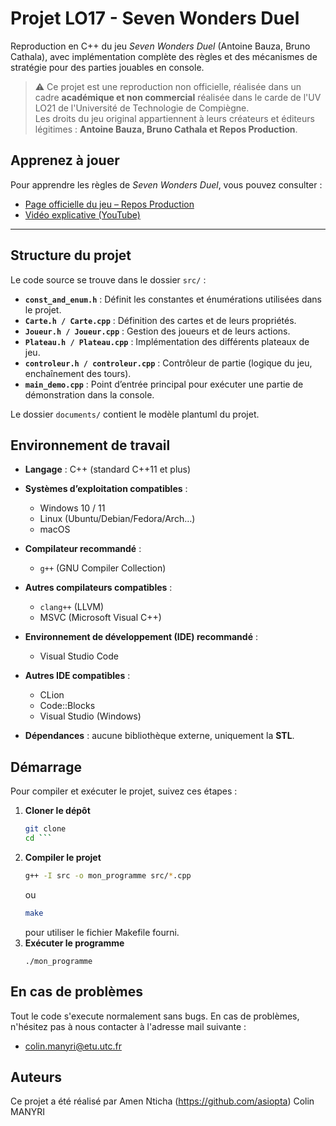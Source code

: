 # Projet LO17 - Seven Wonders Duel

Reproduction en C++ du jeu *Seven Wonders Duel* (Antoine Bauza, Bruno Cathala), avec implémentation complète des règles et des mécanismes de stratégie pour des parties jouables en console.  

> ⚠️ Ce projet est une reproduction non officielle, réalisée dans un cadre **académique et non commercial** réalisée dans le carde de l'UV LO21 de l'Université de Technologie de Compiègne.  
> Les droits du jeu original appartiennent à leurs créateurs et éditeurs légitimes : **Antoine Bauza, Bruno Cathala et Repos Production**.  

## Apprenez à jouer

Pour apprendre les règles de *Seven Wonders Duel*, vous pouvez consulter :  

- [Page officielle du jeu – Repos Production](https://www.rprod.com/fr/games/7-wonders-duel)  
- [Vidéo explicative (YouTube)](https://www.youtube.com/watch?v=VjTToH-E8MQ)

---

## Structure du projet

Le code source se trouve dans le dossier `src/` :  

- **`const_and_enum.h`** : Définit les constantes et énumérations utilisées dans le projet.  
- **`Carte.h / Carte.cpp`** : Définition des cartes et de leurs propriétés.  
- **`Joueur.h / Joueur.cpp`** : Gestion des joueurs et de leurs actions.  
- **`Plateau.h / Plateau.cpp`** : Implémentation des différents plateaux de jeu.  
- **`controleur.h / controleur.cpp`** : Contrôleur de partie (logique du jeu, enchaînement des tours).  
- **`main_demo.cpp`** : Point d’entrée principal pour exécuter une partie de démonstration dans la console. 

Le dossier `documents/` contient le modèle plantuml du projet.



## Environnement de travail

- **Langage** : C++ (standard C++11 et plus)  

- **Systèmes d’exploitation compatibles** :  
  - Windows 10 / 11  
  - Linux (Ubuntu/Debian/Fedora/Arch…)  
  - macOS  

- **Compilateur recommandé** :  
  - `g++` (GNU Compiler Collection)  

- **Autres compilateurs compatibles** :  
  - `clang++` (LLVM)  
  - MSVC (Microsoft Visual C++)  

- **Environnement de développement (IDE) recommandé** :  
  - Visual Studio Code  

- **Autres IDE compatibles** :  
  - CLion  
  - Code::Blocks  
  - Visual Studio (Windows)  

- **Dépendances** : aucune bibliothèque externe, uniquement la **STL**.  


## Démarrage

Pour compiler et exécuter le projet, suivez ces étapes :

1. **Cloner le dépôt**  
   ```bash
   git clone 
   cd ```

2. **Compiler le projet**
    ```bash
    g++ -I src -o mon_programme src/*.cpp
    ```
    ou
    ```bash
    make
    ```
    pour utiliser le fichier Makefile fourni.
3. **Exécuter le programme**
    ```
    ./mon_programme
    ```

## En cas de problèmes

Tout le code s'execute normalement sans bugs. En cas de problèmes, n'hésitez pas à nous contacter à l'adresse mail suivante :
- colin.manyri@etu.utc.fr

## Auteurs
Ce projet a été réalisé par 
Amen Nticha (https://github.com/asiopta)
Colin MANYRI 
